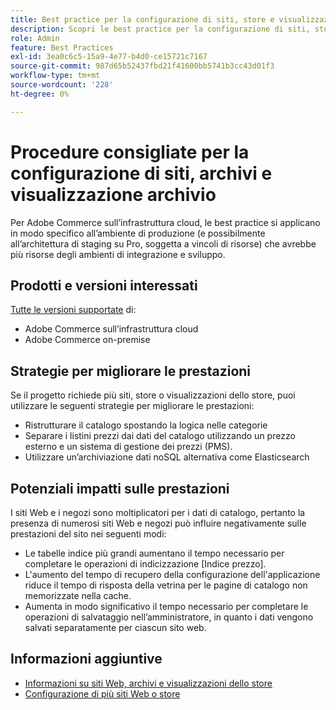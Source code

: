 ```yaml
---
title: Best practice per la configurazione di siti, store e visualizzazioni dello store
description: Scopri le best practice per la configurazione di siti, store e visualizzazioni dello store per massimizzare le prestazioni del sito.
role: Admin
feature: Best Practices
exl-id: 3ea0c6c5-15a9-4e77-b4d0-ce15721c7167
source-git-commit: 987d65b52437fbd21f41600bb5741b3cc43d01f3
workflow-type: tm+mt
source-wordcount: '228'
ht-degree: 0%

---
```


# Procedure consigliate per la configurazione di siti, archivi e visualizzazione archivio

Per Adobe Commerce sull’infrastruttura cloud, le best practice si applicano in modo specifico all’ambiente di produzione (e possibilmente all’architettura di staging su Pro, soggetta a vincoli di risorse) che avrebbe più risorse degli ambienti di integrazione e sviluppo.

## Prodotti e versioni interessati

[Tutte le versioni supportate](../../../release/versions.md) di:

- Adobe Commerce sull’infrastruttura cloud
- Adobe Commerce on-premise

## Strategie per migliorare le prestazioni

Se il progetto richiede più siti, store o visualizzazioni dello store, puoi utilizzare le seguenti strategie per migliorare le prestazioni:

- Ristrutturare il catalogo spostando la logica nelle categorie
- Separare i listini prezzi dai dati del catalogo utilizzando un prezzo esterno e un sistema di gestione dei prezzi (PMS).
- Utilizzare un’archiviazione dati noSQL alternativa come Elasticsearch

## Potenziali impatti sulle prestazioni

I siti Web e i negozi sono moltiplicatori per i dati di catalogo, pertanto la presenza di numerosi siti Web e negozi può influire negativamente sulle prestazioni del sito nei seguenti modi:

- Le tabelle indice più grandi aumentano il tempo necessario per completare le operazioni di indicizzazione [Indice prezzo].
- L&#39;aumento del tempo di recupero della configurazione dell&#39;applicazione riduce il tempo di risposta della vetrina per le pagine di catalogo non memorizzate nella cache.
- Aumenta in modo significativo il tempo necessario per completare le operazioni di salvataggio nell’amministratore, in quanto i dati vengono salvati separatamente per ciascun sito web.


## Informazioni aggiuntive

- [Informazioni su siti Web, archivi e visualizzazioni dello store](https://experienceleague.adobe.com/en/docs/commerce-cloud-service/user-guide/configure-store/best-practices)
- [Configurazione di più siti Web o store](https://experienceleague.adobe.com/en/docs/commerce-cloud-service/user-guide/configure-store/multiple-sites)
